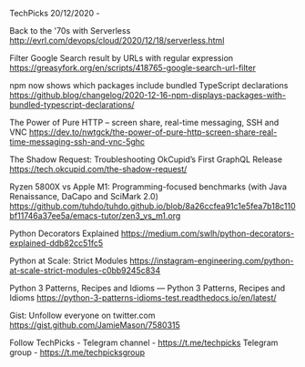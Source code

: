 TechPicks 20/12/2020 -

Back to the '70s with Serverless
http://evrl.com/devops/cloud/2020/12/18/serverless.html

Filter Google Search result by URLs with regular expression
https://greasyfork.org/en/scripts/418765-google-search-url-filter

npm now shows which packages include bundled TypeScript declarations
https://github.blog/changelog/2020-12-16-npm-displays-packages-with-bundled-typescript-declarations/

The Power of Pure HTTP – screen share, real-time messaging, SSH and VNC
https://dev.to/nwtgck/the-power-of-pure-http-screen-share-real-time-messaging-ssh-and-vnc-5ghc

The Shadow Request: Troubleshooting OkCupid’s First GraphQL Release
https://tech.okcupid.com/the-shadow-request/

Ryzen 5800X vs Apple M1: Programming-focused benchmarks (with Java Renaissance, DaCapo and SciMark 2.0)
https://github.com/tuhdo/tuhdo.github.io/blob/8a26ccfea91c1e5fea7b18c110bf11746a37ee5a/emacs-tutor/zen3_vs_m1.org

Python Decorators Explained
https://medium.com/swlh/python-decorators-explained-ddb82cc51fc5

Python at Scale: Strict Modules
https://instagram-engineering.com/python-at-scale-strict-modules-c0bb9245c834

Python 3 Patterns, Recipes and Idioms — Python 3 Patterns, Recipes and Idioms
https://python-3-patterns-idioms-test.readthedocs.io/en/latest/

Gist: Unfollow everyone on twitter.com
https://gist.github.com/JamieMason/7580315

Follow TechPicks -
Telegram channel - https://t.me/techpicks
Telegram group - https://t.me/techpicksgroup
